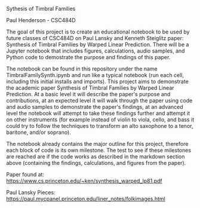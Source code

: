 Sythesis of Timbral Families

Paul Henderson - CSC484D

The goal of this project is to create an educational notebook to be used by future classes of CSC484D on Paul Lansky and Kenneth Steiglitz paper: Synthesis of Timbral Families by Warped Linear Prediction. There will be a Jupyter notebook that includes figures, calculations, audio samples, and Python code to demostrate the purpose and findings of this paper.

The notebook can be found in this repository under the name TimbralFamilySynth.ipynb and run like a typical notebook (run each cell, including this initial installs and imports). This project aims to demonstrate the academic paper Synthesis of Timbral Families by Warped Linear Prediction. At a basic level it will describe the paper's purpose and contributions, at an expected level it will walk through the paper using code and audio samples to demonstrate the paper's findings, at an advanced level the notebook will attempt to take these findings further and attempt it on other instruments (for example instead of violin to viola, cello, and bass it could try to follow the techniques to transform an alto saxophone to a tenor, baritone, and/or soprano).

The notebook already contains the major outline for this project, therefore each block of code is its own milestone. The test to see if these milestones are reached are if the code works as described in the markdown section above (containing the findings, calculations, and figures from the paper).

Paper found at: https://www.cs.princeton.edu/~ken/synthesis_warped_lp81.pdf

Paul Lansky Pieces: https://paul.mycpanel.princeton.edu/liner_notes/folkimages.html